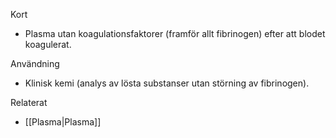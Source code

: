 Kort
- Plasma utan koagulationsfaktorer (framför allt fibrinogen) efter att blodet koagulerat.

Användning
- Klinisk kemi (analys av lösta substanser utan störning av fibrinogen).

Relaterat
- [[Plasma|Plasma]]
